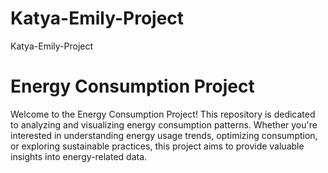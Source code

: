 # Katya-Emily-Project
Katya-Emily-Project
# Energy Consumption Project

Welcome to the Energy Consumption Project! This repository is dedicated to analyzing and visualizing energy consumption patterns. Whether you're interested in understanding energy usage trends, optimizing consumption, or exploring sustainable practices, this project aims to provide valuable insights into energy-related data.
